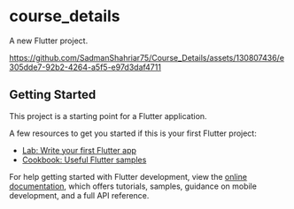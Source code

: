 # course_details

A new Flutter project.



https://github.com/SadmanShahriar75/Course_Details/assets/130807436/e305dde7-92b2-4264-a5f5-e97d3daf4711














## Getting Started

This project is a starting point for a Flutter application.

A few resources to get you started if this is your first Flutter project:

- [Lab: Write your first Flutter app](https://docs.flutter.dev/get-started/codelab)
- [Cookbook: Useful Flutter samples](https://docs.flutter.dev/cookbook)

For help getting started with Flutter development, view the
[online documentation](https://docs.flutter.dev/), which offers tutorials,
samples, guidance on mobile development, and a full API reference.
